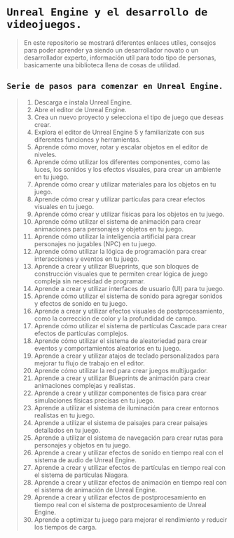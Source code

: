 # `Unreal Engine y el desarrollo de videojuegos.`
> En este repositorio se mostrará diferentes enlaces utíles, consejos para poder aprender ya siendo un desarrollador novato o un desarrollador experto, información utíl para todo tipo de personas, basicamente una biblioteca llena de cosas de utilidad.

## `Serie de pasos para comenzar en Unreal Engine.`
> 1. Descarga e instala Unreal Engine.
> 2. Abre el editor de Unreal Engine.
> 3. Crea un nuevo proyecto y selecciona el tipo de juego que deseas crear.
> 4. Explora el editor de Unreal Engine 5 y familiarízate con sus diferentes funciones y herramientas.
> 5. Aprende cómo mover, rotar y escalar objetos en el editor de niveles.
> 6. Aprende cómo utilizar los diferentes componentes, como las luces, los sonidos y los efectos visuales, para crear un ambiente en tu juego.
> 7. Aprende cómo crear y utilizar materiales para los objetos en tu juego.
> 8. Aprende cómo crear y utilizar partículas para crear efectos visuales en tu juego.
> 9. Aprende cómo crear y utilizar físicas para los objetos en tu juego.
> 10. Aprende cómo utilizar el sistema de animación para crear animaciones para personajes y objetos en tu juego.
> 11. Aprende cómo utilizar la inteligencia artificial para crear personajes no jugables (NPC) en tu juego.
> 12. Aprende cómo utilizar la lógica de programación para crear interacciones y eventos en tu juego.
> 13. Aprende a crear y utilizar Blueprints, que son bloques de construcción visuales que te permiten crear lógica de juego compleja sin necesidad de programar.
> 14. Aprende a crear y utilizar interfaces de usuario (UI) para tu juego.
> 15. Aprende cómo utilizar el sistema de sonido para agregar sonidos y efectos de sonido en tu juego.
> 16. Aprende a crear y utilizar efectos visuales de postprocesamiento, como la corrección de color y la profundidad de campo.
> 17. Aprende cómo utilizar el sistema de partículas Cascade para crear efectos de partículas complejos.
> 18. Aprende cómo utilizar el sistema de aleatoriedad para crear eventos y comportamientos aleatorios en tu juego.
> 19. Aprende a crear y utilizar atajos de teclado personalizados para mejorar tu flujo de trabajo en el editor.
> 20. Aprende cómo utilizar la red para crear juegos multijugador.
> 21. Aprende a crear y utilizar Blueprints de animación para crear animaciones complejas y realistas.
> 22. Aprende a crear y utilizar componentes de física para crear simulaciones físicas precisas en tu juego.
> 23. Aprende a utilizar el sistema de iluminación para crear entornos realistas en tu juego.
> 24. Aprende a utilizar el sistema de paisajes para crear paisajes detallados en tu juego.
> 25. Aprende a utilizar el sistema de navegación para crear rutas para personajes y objetos en tu juego.
> 26. Aprende a crear y utilizar efectos de sonido en tiempo real con el sistema de audio de Unreal Engine.
> 27. Aprende a crear y utilizar efectos de partículas en tiempo real con el sistema de partículas Niagara.
> 28. Aprende a crear y utilizar efectos de animación en tiempo real con el sistema de animación de Unreal Engine.
> 29. Aprende a crear y utilizar efectos de postprocesamiento en tiempo real con el sistema de postprocesamiento de Unreal Engine.
> 30. Aprende a optimizar tu juego para mejorar el rendimiento y reducir los tiempos de carga.
